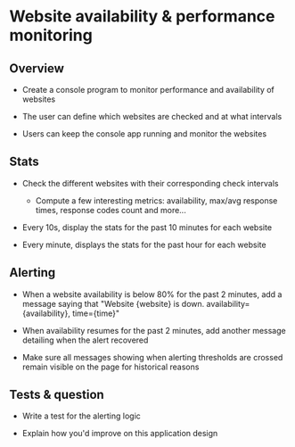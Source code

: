# Website availability & performance monitoring

## Overview

* Create a console program to monitor performance and availability of websites

* The user can define which websites are checked and at what intervals

* Users can keep the console app running and monitor the websites

## Stats
* Check the different websites with their corresponding check intervals
  * Compute a few interesting metrics: availability, max/avg response times, response codes count and more...

* Every 10s, display the stats for the past 10 minutes for each website

* Every minute, displays the stats for the past hour for each website

## Alerting

* When a website availability is below 80% for the past 2 minutes, add a message saying that "Website {website} is down. availability={availability}, time={time}"

* When availability resumes for the past 2 minutes, add another message detailing when the alert recovered

* Make sure all messages showing when alerting thresholds are crossed remain visible on the page for historical reasons

## Tests & question

* Write a test for the alerting logic

* Explain how you'd improve on this application design